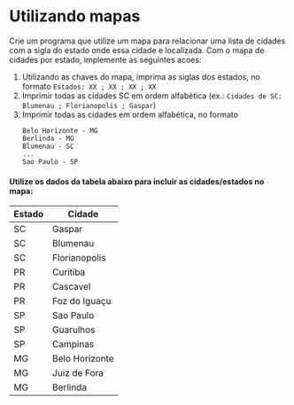 # Utilizando mapas

Crie um programa que utilize um mapa para relacionar uma lista de cidades com a sigla do estado onde essa cidade e
localizada. Com o mapa de cidades por estado, implemente as seguintes acoes:

1. Utilizando as chaves do mapa, imprima as siglas dos estados, no formato `Estados: XX ; XX ; XX ; XX`
2. Imprimir todas as cidades SC em ordem alfabética (ex.: `Cidades de SC: Blumenau ; Florianopolis ; Gaspar`)
3. Imprimir todas as cidades em ordem alfabética, no formato
   ```
   Belo Horizonte - MG  
   Berlinda - MG  
   Blumenau - SC  
   ...  
   Sao Paulo - SP
   ``` 

#### Utilize os dados da tabela abaixo para incluir as cidades/estados no mapa:

| Estado | Cidade         |
|--------|----------------|
| SC     | Gaspar         |
| SC     | Blumenau       |
| SC     | Florianopolis  |
| PR     | Curitiba       |
| PR     | Cascavel       |
| PR     | Foz do Iguaçu  |
| SP     | Sao Paulo      |
| SP     | Guarulhos      |
| SP     | Campinas       |
| MG     | Belo Horizonte |
| MG     | Juiz de Fora   |
| MG     | Berlinda       |

